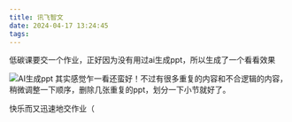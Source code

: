 ```yaml
---
title: 讯飞智文
date: 2024-04-17 13:24:45
tags:
---
```

低碳课要交一个作业，正好因为没有用过ai生成ppt，所以生成了一个看看效果

![AI生成ppt](../img/讯飞智文/ai生成ppt.png)
其实感觉乍一看还蛮好！不过有很多重复的内容和不合逻辑的内容，稍微调整一下顺序，删除几张重复的ppt，划分一下小节就好了。

快乐而又迅速地交作业（


